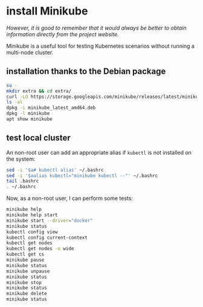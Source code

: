 # install Minikube

*However, it is good to remember that it would always be better to obtain information directly from the project website.*

Minikube is a useful tool for testing Kubernetes scenarios without running a multi-node cluster.

## installation thanks to the Debian package

```bash
su -
mkdir extra && cd extra/
curl -LO https://storage.googleapis.com/minikube/releases/latest/minikube_latest_amd64.deb
ls -al
dpkg -i minikube_latest_amd64.deb
dpkg -l minikube
apt show minikube
```

## test local cluster

An non-root user can add an appropriate alias if `kubectl` is not installed on the system:

```bash
sed -i '$a# kubectl alias' ~/.bashrc
sed -i '$aalias kubectl="minikube kubectl --"' ~/.bashrc
tail .bashrc
. ~/.bashrc
```

Now, as a non-root user, I can perform some tests:

```bash
minikube help
minikube help start
minikube start --driver="docker"
minikube status
kubectl config view
kubectl config current-context
kubectl get nodes
kubectl get nodes -o wide
kubectl get cs
minikube pause
minikube status
minikube unpause
minikube status
minikube stop
minikube status
minikube delete
minikube status
```
